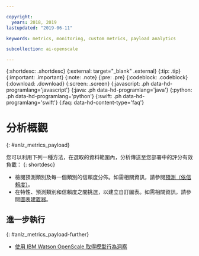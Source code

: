 ```yaml
---

copyright:
  years: 2018, 2019
lastupdated: "2019-06-11"

keywords: metrics, monitoring, custom metrics, payload analytics

subcollection: ai-openscale

---
```


{:shortdesc: .shortdesc}
{:external: target="_blank" .external}
{:tip: .tip}
{:important: .important}
{:note: .note}
{:pre: .pre}
{:codeblock: .codeblock}
{:download: .download}
{:screen: .screen}
{:javascript: .ph data-hd-programlang='javascript'}
{:java: .ph data-hd-programlang='java'}
{:python: .ph data-hd-programlang='python'}
{:swift: .ph data-hd-programlang='swift'}
{:faq: data-hd-content-type='faq'}




# 分析概觀
{: #anlz_metrics_payload}

您可以利用下列一種方法，在選取的資料範圍內，分析傳送至您部署中的評分有效負載：
{: shortdesc}

- 檢閱預測類別及每一個類別的信賴度分佈。如需相關資訊，請參閱[預測（依信賴度）](https://test.cloud.ibm.com/docs/services/ai-openscale?topic=ai-openscale-anlz_metrics_payload)。
- 在特性、預測類別和信賴度之間挑選，以建立自訂圖表。如需相關資訊，請參閱[圖表建置器](https://test.cloud.ibm.com/docs/services/ai-openscale?topic=ai-openscale-chart_builder)。

## 進一步執行
{: #anlz_metrics_payload-further}

- [使用 IBM Watson OpenScale 取得模型行為洞察](https://medium.com/trusted-ai/model-behavioural-insights-using-ibm-watson-openscale-f8bcd2311f4e)

